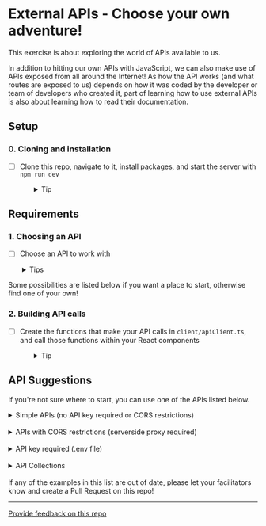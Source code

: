 # External APIs - Choose your own adventure!

This exercise is about exploring the world of APIs available to us.

In addition to hitting our own APIs with JavaScript, we can also make use of APIs exposed from all around the Internet! As how the API works (and what routes are exposed to us) depends on how it was coded by the developer or team of developers who created it, part of learning how to use external APIs is also about learning how to read their documentation.

## Setup

### 0. Cloning and installation

- [ ] Clone this repo, navigate to it, install packages, and start the server with `npm run dev`
  <details style="padding-left: 2em">
    <summary>Tip</summary>

  ```sh
  cd consuming-external-apis
  npm i
  npm run dev
  ```

  </details>

## Requirements

### 1. Choosing an API

- [ ] Choose an API to work with
<details style="padding-left: 2em">
  <summary>Tips</summary>
  
  * If you choose an API that enforces CORS, you'll need to consume that API from your server-side, and consume your own API from the client-side (i.e. using your server as a proxy).
  * If you choose an API that requires a key or other authentication token, you will need to create a .env (to keep your key hidden from git).
</details>

Some possibilities are listed below if you want a place to start, otherwise find one of your own!

### 2. Building API calls

- [ ] Create the functions that make your API calls in `client/apiClient.ts`, and call those functions within your React components
  <details style="padding-left: 2em">
    <summary>Tip</summary>
    
    There is a basic API route set up for you - you may wish to use this as a template.
  </details>


## API Suggestions

If you're not sure where to start, you can use one of the APIs listed below.

<details>
  <summary>Simple APIs (no API key required or CORS restrictions)</summary>

- https://www.boredapi.com: suggest a random activity
- https://dog.ceo/dog-api: dog pictures
- https://randomfox.ca/floof: random fox pictures
- https://pokeapi.co/docs/v2: Pokémon
- https://swapi.dev: Star Wars
- https://disneyapi.dev/docs: Disney characters
- https://open-meteo.com/: weather
- https://wheretheiss.at/w/developer: get the latitude and longitude of the International Space Station
</details>
<br />

<details>
  <summary>APIs with CORS restrictions (serverside proxy required)</summary>

- https://www.affirmations.dev: positive affirmations/quotes
- https://openlibrary.org/developers/api: books
</details>
<br />

<details>
  <summary>API key required (.env file)</summary>

- https://www.omdbapi.com: movies
- https://thecatapi.com: cat pictures
- https://developer.marvel.com: Marvel comics
- https://the-one-api.dev: Lord of the Rings
- https://www.tepapa.govt.nz/learn/research/datasets/collections-api Te Papa Collections
- https://data.rijksmuseum.nl/object-metadata/api: Rijksmuseum (art)
- https://opendata.metlink.org.nz: Metlink (Wellington public transport)
- https://dev-portal.at.govt.nz: Auckland Transport
- https://docs.opencollective.com/help/contributing/development/api: GraphQL
</details>
<br />

<details>
  <summary>API Collections</summary>

- https://api.nasa.gov: a library of APIs from NASA (picture of the day, natural event tracker, etc.)
- https://github.com/public-apis/public-apis: a LOT of APIs (inaccurate in places, use this to help start your search but you'll have to investigate the APIs themselves, and please note that a few of them may have triggering or NSFW content, so please proceed with care)
</details>
<br />
If any of the examples in this list are out of date, please let your facilitators know and create a Pull Request on this repo!

---

[Provide feedback on this repo](https://docs.google.com/forms/d/e/1FAIpQLSfw4FGdWkLwMLlUaNQ8FtP2CTJdGDUv6Xoxrh19zIrJSkvT4Q/viewform?usp=pp_url&entry.1958421517=consuming-external-apis)
